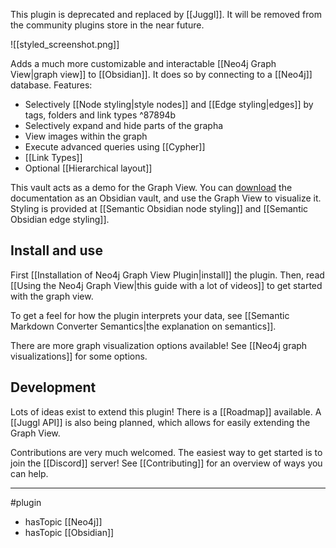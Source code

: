 This plugin is deprecated and replaced by [[Juggl]]. It will be removed from the community plugins store in the near future.

![[styled_screenshot.png]]


Adds a much more customizable and interactable [[Neo4j Graph View|graph view]] to [[Obsidian]]. It does so by connecting to a [[Neo4j]] database. Features:
- Selectively [[Node styling|style nodes]] and [[Edge styling|edges]] by tags, folders and link types ^87894b
- Selectively expand and hide parts of the grapha
- View images within the graph
- Execute advanced queries using [[Cypher]]
- [[Link Types]] 
- Optional [[Hierarchical layout]]

This vault acts as a demo for the Graph View. You can [download](https://github.com/HEmile/semantic-obsidian) the documentation as an Obsidian vault, and use the Graph View to visualize it. Styling is provided at [[Semantic Obsidian node styling]] and [[Semantic Obsidian edge styling]]. 

## Install and use
First [[Installation of Neo4j Graph View Plugin|install]] the plugin. Then, read [[Using the Neo4j Graph View|this guide with a lot of videos]] to get started with the graph view.

To get a feel for how the plugin interprets your data, see [[Semantic Markdown Converter Semantics|the explanation on semantics]].

There are more graph visualization options available! See [[Neo4j graph visualizations]] for some options.

## Development
Lots of ideas exist to extend this plugin! There is a [[Roadmap]] available. A [[Juggl API]] is also being planned, which allows for easily extending the Graph View.

Contributions are very much welcomed. The easiest way to get started is to join the [[Discord]] server! See [[Contributing]] for an overview of ways you can help.


--- 
#plugin
- hasTopic [[Neo4j]]
- hasTopic [[Obsidian]]


